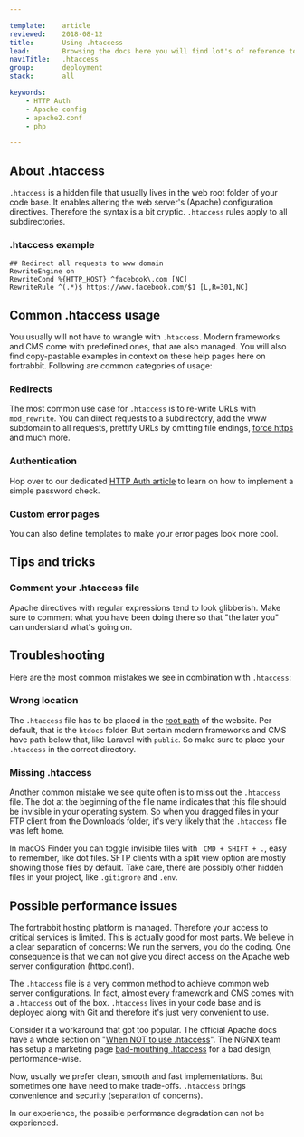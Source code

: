 ```yaml
---

template:    article
reviewed:    2018-08-12
title:       Using .htaccess
lead:        Browsing the docs here you will find lot's of reference to a mysterious invisible file called ".htaccess". What's that about?
naviTitle:   .htaccess
group:       deployment
stack:       all

keywords:
    - HTTP Auth
    - Apache config
    - apache2.conf
    - php

---
```


## About .htaccess

`.htaccess` is a hidden file that usually lives in the web root folder of your code base. It enables altering the web server's (Apache) configuration directives. Therefore the syntax is a bit cryptic. `.htaccess` rules apply to all subdirectories. 

### .htaccess example

```htaccess
## Redirect all requests to www domain
RewriteEngine on
RewriteCond %{HTTP_HOST} ^facebook\.com [NC]
RewriteRule ^(.*)$ https://www.facebook.com/$1 [L,R=301,NC]
```

## Common .htaccess usage

You usually will not have to wrangle with `.htaccess`. Modern frameworks and CMS come with predefined ones, that are also managed. You will also find copy-pastable examples in context on these help pages here on fortrabbit. Following are common categories of usage: 

### Redirects

The most common use case for `.htaccess` is to re-write URLs with `mod_rewrite`. You can direct requests to a subdirectory, add the www subdomain to all requests, prettify URLs by omitting file endings, [force https](https#toc-redirect-all-requests-to-https) and much more.

### Authentication

Hop over to our dedicated [HTTP Auth article](/http-auth) to learn on how to implement a simple password check.

### Custom error pages

You can also define templates to make your error pages look more cool.


## Tips and tricks

### Comment your .htaccess file

Apache directives with regular expressions tend to look glibberish. Make sure to comment what you have been doing there so that "the later you" can understand what's going on.


## Troubleshooting

Here are the most common mistakes we see in combination with `.htaccess`:


### Wrong location

The `.htaccess` file has to be placed in the [root path](/app#toc-root-path) of the website. Per default, that is the `htdocs` folder. But certain modern frameworks and CMS have path below that, like Laravel with `public`. So make sure to place your `.htaccess` in the correct directory.


### Missing .htaccess

Another common mistake we see quite often is to miss out the `.htaccess` file. The dot at the beginning of the file name indicates that this file should be invisible in your operating system. So when you dragged files in your FTP client from the Downloads folder, it's very likely that the `.htaccess` file was left home. 

In macOS Finder you can toggle invisible files with ` CMD + SHIFT + .`, easy to remember, like dot files. SFTP clients with a split view option are mostly showing those files by default. Take care, there are possibly other hidden files in your project, like `.gitignore` and `.env`.



## Possible performance issues

The fortrabbit hosting platform is managed. Therefore your access to critical services is limited. This is actually good for most parts. We believe in a clear separation of concerns: We run the servers, you do the coding. One consequence is that we can not give you direct access on the Apache web server configuration (httpd.conf).

The `.htaccess` file is a very common method to achieve common web server configurations. In fact, almost every framework and CMS comes with a `.htaccess` out of the box. `.htaccess` lives in your code base and is deployed along with Git and therefore it's just very convenient to use.  

Consider it a workaround that got too popular. The official Apache docs have a whole section on "[When NOT to use .htaccess](https://httpd.apache.org/docs/current/howto/htaccess.html#when)". The NGNIX team has setup a marketing page [bad-mouthing .htaccess](https://www.nginx.com/resources/wiki/start/topics/examples/likeapache-htaccess/) for a bad design, performance-wise.

Now, usually we prefer clean, smooth and fast implementations. But sometimes one have need to make trade-offs. `.htaccess` brings convenience and security (separation of concerns). 

In our experience, the possible performance degradation can not be experienced.
